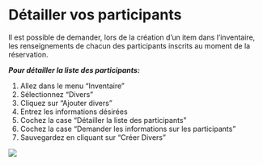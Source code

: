 # Détailler vos participants

Il est possible de demander, lors de la création d’un item dans l’inventaire, les renseignements de chacun des participants inscrits au moment de la réservation. 

***Pour détailler la liste des participants:***
1. Allez dans le menu “Inventaire” 
1. Sélectionnez “Divers”
1. Cliquez sur “Ajouter divers”
1. Entrez les informations désirées
1. Cochez la case “Détailler la liste des participants” 
1. Cochez la case “Demander les informations sur les participants”
1. Sauvegardez en cliquant sur “Créer Divers”

![](https://api.monosnap.com/rpc/file/download?id=zLEZ747vqLCgXNuJPDCQcahrzWKzhB)